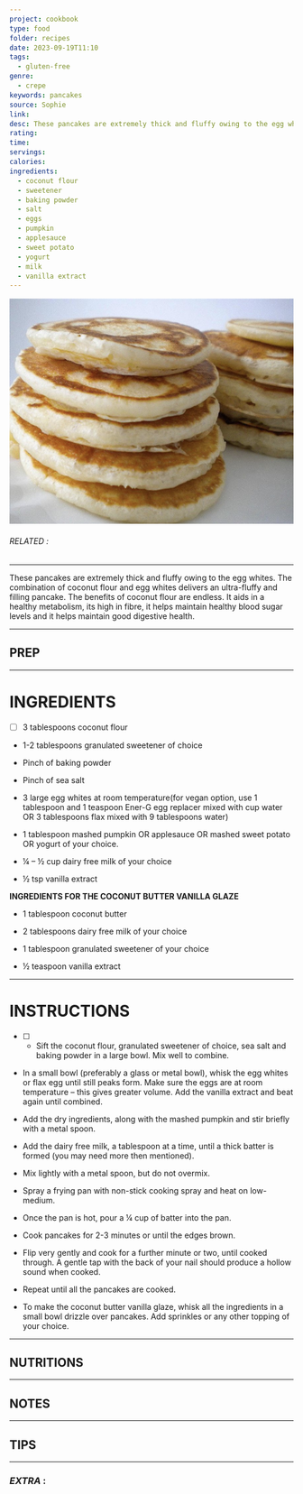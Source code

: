 ```yaml
---
project: cookbook
type: food
folder: recipes
date: 2023-09-19T11:10
tags:
  - gluten-free
genre:
  - crepe
keywords: pancakes
source: Sophie
link: 
desc: These pancakes are extremely thick and fluffy owing to the egg whites. The combination of coconut flour and egg whites delivers an ultra-fluffy and filling pancake.
rating: 
time: 
servings: 
calories: 
ingredients:
  - coconut flour
  - sweetener
  - baking powder
  - salt
  - eggs
  - pumpkin
  - applesauce
  - sweet potato
  - yogurt
  - milk
  - vanilla extract
---
```


![IMAGE](image_155.png)

###### *RELATED* : 
---
These pancakes are extremely thick and fluffy owing to the egg whites. The combination of coconut flour and egg whites delivers an ultra-fluffy and filling pancake. The benefits of coconut flour are endless. It aids in a healthy metabolism, its high in fibre, it helps maintain healthy blood sugar levels and it helps maintain good digestive health.

---
## PREP



---
# INGREDIENTS

- [ ] 3 tablespoons coconut flour
    
- 1-2 tablespoons granulated sweetener of choice
    
- Pinch of baking powder
    
- Pinch of sea salt
    
- 3 large egg whites at room temperature(for vegan option, use 1 tablespoon and 1 teaspoon Ener-G egg replacer mixed with cup water OR 3 tablespoons flax mixed with 9 tablespoons water)
    
- 1 tablespoon mashed pumpkin OR applesauce OR mashed sweet potato OR yogurt of your choice.
    
- ¼ – ½ cup dairy free milk of your choice
    
- ½ tsp vanilla extract

**INGREDIENTS FOR THE COCONUT BUTTER VANILLA GLAZE**

- 1 tablespoon coconut butter
    
- 2 tablespoons dairy free milk of your choice
    
- 1 tablespoon granulated sweetener of your choice
    
- ½ teaspoon vanilla extract

---
# INSTRUCTIONS

- [ ] - Sift the coconut flour, granulated sweetener of choice, sea salt and baking powder in a large bowl. Mix well to combine.
    
- In a small bowl (preferably a glass or metal bowl), whisk the egg whites or flax egg until still peaks form. Make sure the eggs are at room temperature – this gives greater volume. Add the vanilla extract and beat again until combined.
    
- Add the dry ingredients, along with the mashed pumpkin and stir briefly with a metal spoon.
    
- Add the dairy free milk, a tablespoon at a time, until a thick batter is formed (you may need more then mentioned).
    
- Mix lightly with a metal spoon, but do not overmix.
    
- Spray a frying pan with non-stick cooking spray and heat on low-medium.
    
- Once the pan is hot, pour a ¼ cup of batter into the pan.
    
- Cook pancakes for 2-3 minutes or until the edges brown.
    
- Flip very gently and cook for a further minute or two, until cooked through. A gentle tap with the back of your nail should produce a hollow sound when cooked.
    
- Repeat until all the pancakes are cooked.
    
- To make the coconut butter vanilla glaze, whisk all the ingredients in a small bowl drizzle over pancakes. Add sprinkles or any other topping of your choice.

---
## NUTRITIONS



---
## NOTES



---
## TIPS



---
### *EXTRA* :



